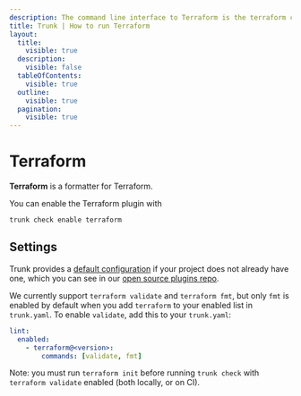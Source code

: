 ```yaml
---
description: The command line interface to Terraform is the terraform command, which accepts a variety of subcommands such as terraform validate or terraform fmt
title: Trunk | How to run Terraform
layout:
  title:
    visible: true
  description:
    visible: false
  tableOfContents:
    visible: true
  outline:
    visible: true
  pagination:
    visible: true
---
```


# Terraform

**Terraform** is a formatter for Terraform.

You can enable the Terraform plugin with

```shell
trunk check enable terraform
```

## Settings



Trunk provides a [default configuration](https://github.com/trunk-io/plugins/tree/main/linters/terraform) if your project does not already have one,
which you can see in our [open source plugins repo](https://github.com/trunk-io/plugins/tree/main).

We currently support `terraform validate` and `terraform fmt`, but only `fmt` is enabled by default when you add `terraform` to your enabled list in `trunk.yaml`. To enable `validate`, add this to your `trunk.yaml`:

```yaml
lint:
  enabled:
    - terraform@<version>:
        commands: [validate, fmt]
```
Note: you must run `terraform init` before running `trunk check` with `terraform validate` enabled (both locally, or on CI).



